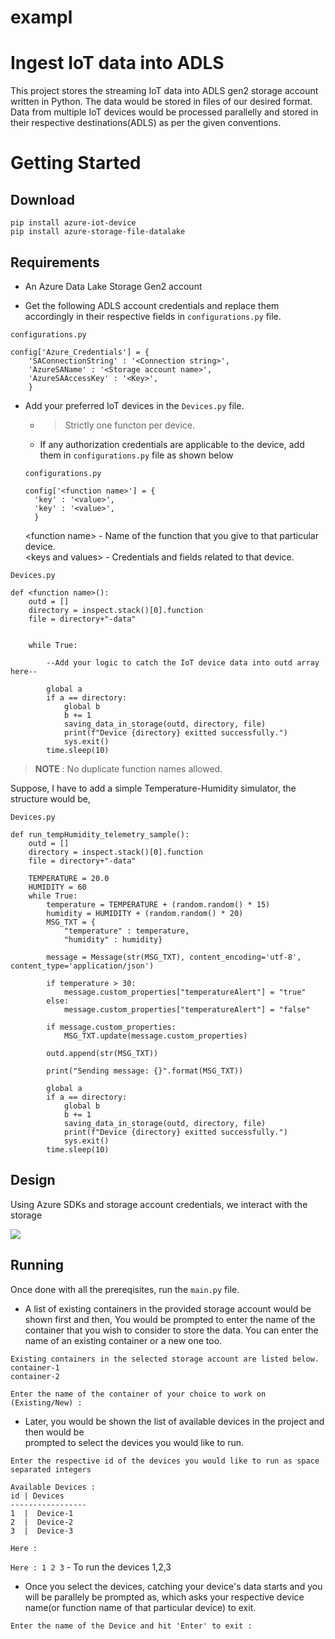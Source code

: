 # exampl
# Ingest IoT data into ADLS

This project stores the streaming IoT data into ADLS gen2 storage account written in Python. The data would be stored in files of our desired format. Data from multiple IoT devices would be processed parallelly and stored in their respective destinations(ADLS) as per the given conventions.

# Getting Started


## Download

```
pip install azure-iot-device
pip install azure-storage-file-datalake
```
## Requirements

- An Azure Data Lake Storage Gen2 account

- Get the following ADLS account credentials and replace them accordingly in their respective fields in `configurations.py` file. 

```
configurations.py

config['Azure_Credentials'] = {
    'SAConnectionString' : '<Connection string>',
    'AzureSAName' : '<Storage account name>',
    'AzureSAAccessKey' : '<Key>', 
    }
```

- Add your preferred IoT devices in the `Devices.py` file.

  - > Strictly one functon per device.
  - If any authorization credentials are applicable to the device, add them in `configurations.py` file as shown below
  ```
  configurations.py

  config['<function name>'] = {
    'key' : '<value>',
    'key' : '<value>',
    }
  ``` 
  \<function name\>   - Name of the function that you give to that particular device.\
  \<keys and values\> - Credentials and fields related to that device.

```
Devices.py

def <function name>():
    outd = []
    directory = inspect.stack()[0].function
    file = directory+"-data"
    

    while True:
        
        --Add your logic to catch the IoT device data into outd array here--

        global a
        if a == directory:
            global b
            b += 1
            saving_data_in_storage(outd, directory, file)
            print(f"Device {directory} exitted successfully.")
            sys.exit()
        time.sleep(10)
```
>
> **NOTE** : No duplicate function names allowed.
>

Suppose, I have to add a simple Temperature-Humidity simulator, the structure would be, 

```
Devices.py

def run_tempHumidity_telemetry_sample():
    outd = []
    directory = inspect.stack()[0].function
    file = directory+"-data"
    
    TEMPERATURE = 20.0
    HUMIDITY = 60
    while True:
        temperature = TEMPERATURE + (random.random() * 15)
        humidity = HUMIDITY + (random.random() * 20)
        MSG_TXT = {
            "temperature" : temperature,
            "humidity" : humidity}
        
        message = Message(str(MSG_TXT), content_encoding='utf-8', content_type='application/json')

        if temperature > 30:
            message.custom_properties["temperatureAlert"] = "true"
        else:
            message.custom_properties["temperatureAlert"] = "false"
        
        if message.custom_properties:
            MSG_TXT.update(message.custom_properties)

        outd.append(str(MSG_TXT))        
        
        print("Sending message: {}".format(MSG_TXT))
        
        global a
        if a == directory:
            global b
            b += 1
            saving_data_in_storage(outd, directory, file)
            print(f"Device {directory} exitted successfully.")
            sys.exit()
        time.sleep(10)
```

## Design

Using Azure SDKs and storage account credentials, we interact with the storage

![](Images/Screenshot3.png)

## Running

Once done with all the prereqisites, run the `main.py` file.

- A list of existing containers in the provided storage account would be shown first and then, You would be prompted to enter the name of the container that you wish to consider to store the data. You can enter the name of an existing container or a new one too.

```
Existing containers in the selected storage account are listed below.
container-1
container-2

Enter the name of the container of your choice to work on (Existing/New) :
```

- Later, you would be shown the list of available devices in the project and then would be  
prompted to select the devices you would like to run.    

```
Enter the respective id of the devices you would like to run as space separated integers

Available Devices :
id | Devices
-----------------
1  |  Device-1
2  |  Device-2
3  |  Device-3

Here : 
```

`Here : 1 2 3` - To run the devices 1,2,3

- Once you select the devices, catching your device's data starts and you will be parallely be prompted as, which asks your respective device name(or function name of that particular device) to exit.

`Enter the name of the Device and hit 'Enter' to exit : `

